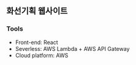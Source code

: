 ## 화선기획 웹사이트 

### Tools
- Front-end: React
- Severless: AWS Lambda + AWS API Gateway
- Cloud platform: AWS

